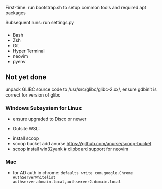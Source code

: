 First-time:
run bootstrap.sh to setup common tools and required apt packages

Subsequent runs:
run settings.py


###
- Bash
- Zsh
- Git
- Hyper Terminal
- neovim
- pyenv

## Not yet done
unpack GLIBC source code to /usr/src/glibc/glibc-2.xx/, ensure gdbinit is correct for version of glibc


### Windows Subsystem for Linux
- ensure upgraded to Disco or newer

- Outsite WSL:
* install scoop
* scoop bucket add anurse https://github.com/anurse/scoop-bucket
* scoop install win32yank     # clipboard support for neovim


### Mac
- for AD auth in chrome:
  `defaults write com.google.Chrome AuthServerWhitelist authserver.domain.local,authserver2.domain.local`



